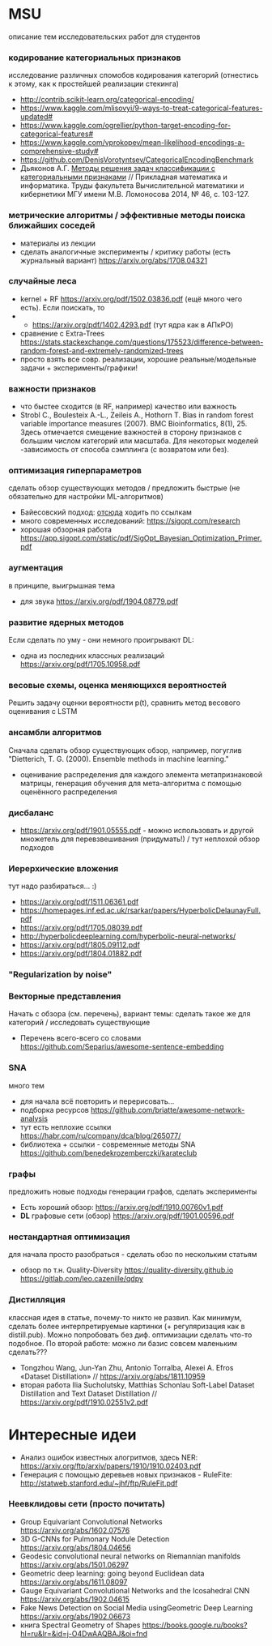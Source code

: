 # MSU
описание тем исследовательских работ для студентов

### кодирование категориальных признаков
исследование различных спомобов кодирования категорий (отнестись к этому, как к простейшей реализации стекинга)
* http://contrib.scikit-learn.org/categorical-encoding/
* https://www.kaggle.com/mlisovyi/9-ways-to-treat-categorical-features-updated#
* https://www.kaggle.com/ogrellier/python-target-encoding-for-categorical-features#
* https://www.kaggle.com/vprokopev/mean-likelihood-encodings-a-comprehensive-study#
* https://github.com/DenisVorotyntsev/CategoricalEncodingBenchmark
*  Дьяконов А.Г. [Методы решения задач классификации с категориальными признаками](https://istina.msu.ru/download/9065306/1iEWo3:1Ms-LUCOUScMLKN_B5hxIE-38tE/) // Прикладная математика и информатика. Труды факультета Вычислительной математики и кибернетики МГУ имени М.В. Ломоносова 2014, № 46, с. 103-127.


### метрические алгоритмы / эффективные методы поиска ближайших соседей
* материалы из лекции
* сделать аналогичные эксперименты / критику работы (есть журнальный вариант) https://arxiv.org/abs/1708.04321

### случайные леса
* kernel + RF https://arxiv.org/pdf/1502.03836.pdf (ещё много чего есть). Если поискать, то
* * https://arxiv.org/pdf/1402.4293.pdf (тут ядра как в АПкРО)
* сравнение с Extra-Trees https://stats.stackexchange.com/questions/175523/difference-between-random-forest-and-extremely-randomized-trees
* просто взять все совр. реализации, хорошие реальные/модельные задачи + эксперименты/графики!

### важности признаков
* что быстее сходится (в RF, например) качество или важность
* Strobl C., Boulesteix A.-L., Zeileis A., Hothorn T. Bias in random forest variable importance measures (2007). BMC Bioinformatics, 8(1), 25.
Здесь отмечается смещение важностей в сторону признаков с большим числом категорий или масштаба. Для некоторых моделей  -зависимость от способа сэмплинга (с возвратом или без).

### оптимизация гиперпараметров
сделать обзор существующих методов / предложить быстрые (не обязательно для настройки ML-алгоритмов)
* Байесовский подход: [отсюда](https://github.com/WillKoehrsen/hyperparameter-optimization/blob/master/Introduction%20to%20Bayesian%20Optimization%20with%20Hyperopt.ipynb) ходить по ссылкам
* много современных исследований: https://sigopt.com/research
* хорошая обзорная работа https://app.sigopt.com/static/pdf/SigOpt_Bayesian_Optimization_Primer.pdf

### аугментация
в принципе, выигрышная тема
* для звука https://arxiv.org/pdf/1904.08779.pdf

### развитие ядерных методов
Если сделать по уму - они немного проигрывают DL:
* одна из последних классных реализаций https://arxiv.org/pdf/1705.10958.pdf

### весовые схемы, оценка меняющихся вероятностей
Решить задачу оценки вероятности p(t), сравнить метод весового оценивания с LSTM

### ансамбли алгоритмов
Сначала сделать обзор существующих обзор,
например, погуглив "Dietterich, T. G. (2000).  Ensemble methods in machine learning."
* оценивание распределения для каждого элемента метапризнаковой матрицы, генерация обучения для мета-алгоритма с помощью оценённого распределения

### дисбаланс
* https://arxiv.org/pdf/1901.05555.pdf - можно использовать и другой множетель для перевзвешивания (придумать!) / тут неплохой обзор подходов

### Иерерхические вложения
тут надо разбираться... :)
* https://arxiv.org/pdf/1511.06361.pdf
* https://homepages.inf.ed.ac.uk/rsarkar/papers/HyperbolicDelaunayFull.pdf
* https://arxiv.org/pdf/1705.08039.pdf
* http://hyperbolicdeeplearning.com/hyperbolic-neural-networks/
* https://arxiv.org/pdf/1805.09112.pdf
* https://arxiv.org/pdf/1804.01882.pdf

### "Regularization by noise"

### Векторные представления
Начать с обзора (см. перечень), вариант темы: сделать такое же для категорий / исследовать существующие
* Перечень всего-всего со словами https://github.com/Separius/awesome-sentence-embedding

### SNA
много тем
* для начала всё повторить и перерисовать...
* подборка ресурсов https://github.com/briatte/awesome-network-analysis
* тут есть неплохие ссылки https://habr.com/ru/company/dca/blog/265077/
* библиотека + ссылки - современные методы SNA https://github.com/benedekrozemberczki/karateclub

### графы
предложить новые подходы генерации графов, сделать эксперименты
* Есть хороший обзор:  https://arxiv.org/pdf/1910.00760v1.pdf
* **DL** графовые сети (обзор) https://arxiv.org/pdf/1901.00596.pdf

### нестандартная оптимизация
для начала просто разобраться - сделать обзо по нескольким статьям
* обзор по т.н. Quality-Diversity https://quality-diversity.github.io  https://gitlab.com/leo.cazenille/qdpy

### Дистилляция
классная идея в статье, почему-то никто не развил. Как минимум, сделать более интерпретируемые картинки (+ регуляризация как в distill.pub). Можно попробовать без диф. оптимизации сделать что-то подобное. По второй работе: можно ли базис совсем маленьким сделать???
* Tongzhou Wang, Jun-Yan Zhu, Antonio Torralba, Alexei A. Efros «Dataset Distillation» // https://arxiv.org/abs/1811.10959
* вторая работа Ilia Sucholutsky, Matthias Schonlau Soft-Label Dataset Distillation and Text Dataset Distillation // https://arxiv.org/pdf/1910.02551v2.pdf


# Интересные идеи
* Анализ ошибок известных алогритмов, здесь NER: https://arxiv.org/ftp/arxiv/papers/1910/1910.02403.pdf
* Генерация с помощью деревьев новых признаков - RuleFite: http://statweb.stanford.edu/~jhf/ftp/RuleFit.pdf

### Неевклидовы сети (просто почитать)
* Group Equivariant Convolutional Networks https://arxiv.org/abs/1602.07576
* 3D G-CNNs for Pulmonary Nodule Detection https://arxiv.org/abs/1804.04656
* Geodesic convolutional neural networks on Riemannian manifolds https://arxiv.org/abs/1501.06297
* Geometric deep learning: going beyond Euclidean data https://arxiv.org/abs/1611.08097
* Gauge Equivariant Convolutional Networks and the Icosahedral CNN https://arxiv.org/abs/1902.04615
* Fake News Detection on Social Media usingGeometric Deep Learning https://arxiv.org/abs/1902.06673
* книга Spectral Geometry of Shapes https://books.google.ru/books?hl=ru&lr=&id=j-O4DwAAQBAJ&oi=fnd

